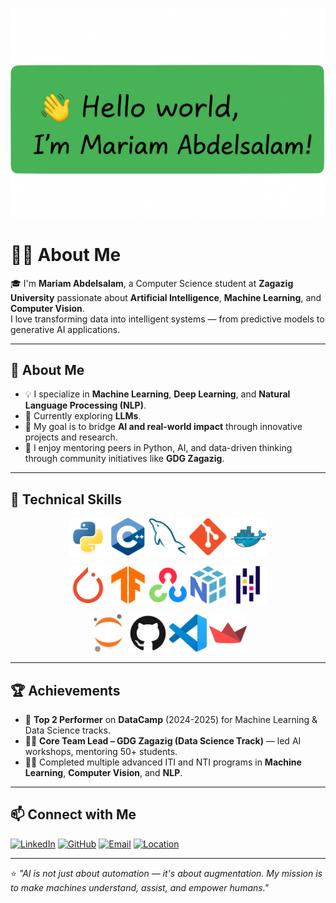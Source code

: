 <p align="center">
  <img src="https://github.com/Mariam123Hamada/Mariam123Hamada/blob/main/hello_img.png" alt="Hello World, I'm Mariam Abdelsalam!" width="800"/>
</p>

# 👩‍💻 About Me

🎓 I'm **Mariam Abdelsalam**, a Computer Science student at **Zagazig University** passionate about **Artificial Intelligence**, **Machine Learning**, and **Computer Vision**.  
I love transforming data into intelligent systems — from predictive models to generative AI applications.

---

## 🚀 About Me
- 💡 I specialize in **Machine Learning**, **Deep Learning**, and **Natural Language Processing (NLP)**.  
- 🔭 Currently exploring **LLMs**.  
- 🎯 My goal is to bridge **AI and real-world impact** through innovative projects and research.  
- 💬 I enjoy mentoring peers in Python, AI, and data-driven thinking through community initiatives like **GDG Zagazig**.  

---

## 🧠 Technical Skills

<p align="center">
  <!-- Languages -->
  <img src="https://raw.githubusercontent.com/devicons/devicon/master/icons/python/python-original.svg" alt="Python" width="60" height="60"/>
  <img src="https://raw.githubusercontent.com/devicons/devicon/master/icons/cplusplus/cplusplus-original.svg" alt="C++" width="60" height="60"/>
  <img src="https://raw.githubusercontent.com/devicons/devicon/master/icons/mysql/mysql-original.svg" alt="SQL" width="60" height="60"/>
  <img src="https://raw.githubusercontent.com/devicons/devicon/master/icons/git/git-original.svg" alt="Git" width="60" height="60"/>
  <img src="https://raw.githubusercontent.com/devicons/devicon/master/icons/docker/docker-original.svg" alt="Docker" width="60" height="60"/>
</p>

<p align="center">
  <!-- Frameworks & Libraries -->
  <img src="https://raw.githubusercontent.com/devicons/devicon/master/icons/pytorch/pytorch-original.svg" alt="PyTorch" width="60" height="60"/>
  <img src="https://raw.githubusercontent.com/devicons/devicon/master/icons/tensorflow/tensorflow-original.svg" alt="TensorFlow" width="60" height="60"/>
  <img src="https://raw.githubusercontent.com/devicons/devicon/master/icons/opencv/opencv-original.svg" alt="OpenCV" width="60" height="60"/>
  <img src="https://raw.githubusercontent.com/devicons/devicon/master/icons/numpy/numpy-original.svg" alt="NumPy" width="60" height="60"/>
  <img src="https://raw.githubusercontent.com/devicons/devicon/master/icons/pandas/pandas-original.svg" alt="Pandas" width="60" height="60"/>
</p>

<p align="center">
  <!-- Tools -->
  <img src="https://raw.githubusercontent.com/devicons/devicon/master/icons/jupyter/jupyter-original.svg" alt="Jupyter" width="60" height="60"/>
  <img src="https://raw.githubusercontent.com/devicons/devicon/master/icons/github/github-original.svg" alt="GitHub" width="60" height="60"/>
  <img src="https://raw.githubusercontent.com/devicons/devicon/master/icons/vscode/vscode-original.svg" alt="VSCode" width="60" height="60"/>
  <img src="https://raw.githubusercontent.com/devicons/devicon/master/icons/streamlit/streamlit-original.svg" alt="Streamlit" width="60" height="60"/>
</p>

---

## 🏆 Achievements
- 🥇 **Top 2 Performer** on **DataCamp** (2024-2025) for Machine Learning & Data Science tracks.  
- 👩‍💻 **Core Team Lead – GDG Zagazig (Data Science Track)** — led AI workshops, mentoring 50+ students.  
- 🧑‍🔬 Completed multiple advanced ITI and NTI programs in **Machine Learning**, **Computer Vision**, and **NLP**.  

---

## 📫 Connect with Me

[![LinkedIn](https://img.shields.io/badge/LinkedIn-Mariam%20Abdelsalam-blue?logo=linkedin)](https://www.linkedin.com/in/mariam-abdelsalam-979843335/)
[![GitHub](https://img.shields.io/badge/GitHub-Mariam123Hamada-black?logo=github)](https://github.com/Mariam123Hamada)
[![Email](https://img.shields.io/badge/Email-mariam123hamada123%40gmail.com-red?logo=gmail)](mailto:mariam123hamada123@gmail.com)
[![Location](https://img.shields.io/badge/Location-Zagazig,%20Egypt-green?logo=google-maps)](https://www.google.com/maps/place/Zagazig,+Sharqia,+Egypt)

---

⭐️ *"AI is not just about automation — it's about augmentation. My mission is to make machines understand, assist, and empower humans."*
